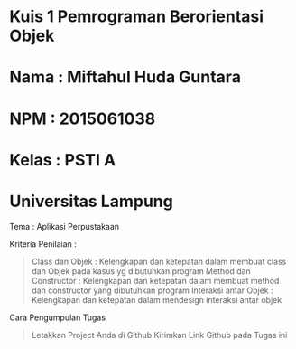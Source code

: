 # Kuis 1 Pemrograman Berorientasi Objek

# Nama  : Miftahul Huda Guntara
# NPM   : 2015061038
# Kelas : PSTI A
# Universitas Lampung

Tema : Aplikasi Perpustakaan

Kriteria Penilaian :
> Class dan Objek         : Kelengkapan dan ketepatan dalam membuat class dan Objek pada kasus yg dibutuhkan program
> Method dan Constructor  : Kelengkapan dan ketepatan dalam membuat method dan constructor yang dibutuhkan program
> Interaksi antar Objek   : Kelengkapan dan ketepatan dalam mendesign interaksi antar objek 

Cara Pengumpulan Tugas
> Letakkan Project Anda di Github
> Kirimkan Link Github pada Tugas ini

